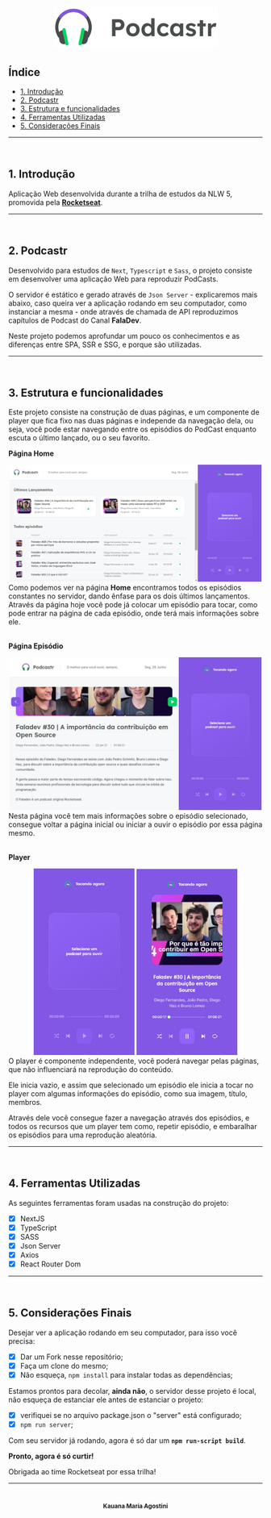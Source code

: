 <h1 align="center">
  <img src="./public/logo.svg"/> 
</h1>

## Índice

- [1. Introdução](#1-introdução)
- [2. Podcastr](#2-podcastr)
- [3. Estrutura e funcionalidades](#3-estrutura-e-funcionalidades)
- [4. Ferramentas Utilizadas](#4-ferramentas-utilizadas)
- [5. Considerações Finais](#5-considerações-finais)
 ---
<br>

## 1. Introdução
Aplicação Web desenvolvida durante a trilha de estudos da NLW 5, promovida pela <strong>[Rocketseat](https://rocketseat.com.br/)</strong>.

---
<br>

## 2. Podcastr
Desenvolvido para estudos de `Next`, `Typescript` e `Sass`, o projeto consiste em desenvolver uma aplicação Web para reproduzir PodCasts.

O servidor é estático e gerado através de `Json Server` - explicaremos mais abaixo, caso queira ver a aplicação rodando em seu computador, como instanciar a mesma - onde através de chamada de API reproduzimos capítulos de Podcast do Canal <strong>FalaDev</strong>.

Neste projeto podemos aprofundar um pouco os conhecimentos e as diferenças entre SPA, SSR e SSG, e porque são utilizadas.


---
<br>

## 3. Estrutura e funcionalidades
Este projeto consiste na construção de duas páginas, e um componente de player que fica fixo nas duas páginas e independe da navegação dela, ou seja, você pode estar navegando entre os episódios do PodCast enquanto escuta o último lançado, ou o seu favorito.

<strong>Página Home</strong>
<div align="center" margin="5px">
  <img src="./src/assets/Home.jpg" width="500px"/>
</div>
Como podemos ver na página <strong>Home</strong> encontramos todos os episódios constantes no servidor, dando ênfase para os dois últimos lançamentos.
Através da página hoje você pode já colocar um episódio para tocar, como pode entrar na página de cada episódio, onde terá mais informações sobre ele.
<br>
<br>

<strong>Página Episódio</strong>
<div align="center">
  <img src="./src/assets/Episode.jpg" width="500px"/>
</div>
Nesta página você tem mais informações sobre o episódio selecionado, consegue voltar a página inicial ou iniciar a ouvir o episódio por essa página mesmo.
<br>
<br>

<strong>Player</strong>
<div align="center">
  <img src="./src/assets/Player-wait.jpg" width="200px"/>
  <img src="./src/assets/Player-component.jpg" width="200px"/>
</div>
O player é componente independente, você poderá navegar pelas páginas, que não influenciará na reprodução do conteúdo.

Ele inicia vazio, e assim que selecionado um episódio ele inicia a tocar no player com algumas informações do episódio, como sua imagem, título, membros.

Através dele você consegue fazer a navegação através dos episódios, e todos os recursos que um player tem como, repetir episódio, e embaralhar os episódios para uma reprodução aleatória.

---
<br>

## 4. Ferramentas Utilizadas

As seguintes ferramentas foram usadas na construção do projeto:

- [x] NextJS
- [x] TypeScript
- [x] SASS
- [x] Json Server
- [x] Axios
- [x] React Router Dom

---
<br>

## 5. Considerações Finais
Desejar ver a aplicação rodando em seu computador, para isso você precisa:
- [x] Dar um Fork nesse repositório;
- [x] Faça um clone do mesmo;
- [x] Não esqueça, `npm install` para instalar todas as dependências;

Estamos prontos para decolar, <strong>ainda não</strong>, o servidor desse projeto é local, não esqueça de estanciar ele antes de estanciar o projeto:
- [x] verifiquei se no arquivo package.json o "server" está configurado;
- [x] `npm run server`;

Com seu servidor já rodando, agora é só dar um <strong>`npm run-script build`</strong>.

<strong>Pronto, agora é só curtir!</strong>

Obrigada ao time Rocketseat por essa trilha!

---
<div align="center">
  <a href="https://github.com/kauanaagostini"><img style="border-radius: 50%;" src="https://avatars.githubusercontent.com/u/71272642?s=460&u=16e95ea294359879e6e99ad563f7e102f0823246&v=4" width="100px;" alt=""/><br /><sub><b>Kauana Maria Agostini</b></sub></a>
</div>

